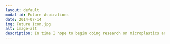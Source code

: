 ```yaml
---
layout: default
modal-id: Future Aspirations
date: 2014-07-14
img: Future Icon.jpg
alt: image-alt
description: In time I hope to begin doing research on microplastics and forever chemicals, and their impact on the environment but more importantly on the human body and how to remove them. I also hope to formulate skincare products that are highly effective and sustainable.
---
```

